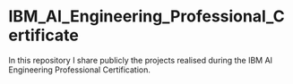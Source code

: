 # IBM_AI_Engineering_Professional_Certificate
In this repository I share publicly the projects realised during the IBM AI Engineering Professional Certification.
